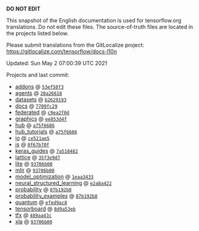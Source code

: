 __DO NOT EDIT__

This snapshot of the English documentation is used for tensorflow.org
translations. Do not edit these files. The source-of-truth files are located in
the projects listed below.

Please submit translations from the GitLocalize project: https://gitlocalize.com/tensorflow/docs-l10n

Updated: Sun May  2 07:00:39 UTC 2021

Projects and last commit:

- [addons](https://github.com/tensorflow/addons/tree/master/docs) @ <a href='https://github.com/tensorflow/addons/commit/53ef58f3aac9f3e1c36fca3bccaec73f67cd491c'><code>53ef58f3</code></a>
- [agents](https://github.com/tensorflow/agents/tree/master/docs) @ <a href='https://github.com/tensorflow/agents/commit/20a26618e911b1851479e0d9976f1d016523f5df'><code>20a26618</code></a>
- [datasets](https://github.com/tensorflow/datasets/tree/master/docs) @ <a href='https://github.com/tensorflow/datasets/commit/b262919368775c0d7d0395568eea6725545e38d3'><code>b2629193</code></a>
- [docs](https://github.com/tensorflow/docs/tree/master/site/en) @ <a href='https://github.com/tensorflow/docs/commit/7709fc2909067eb0f213c262669e4c54299ff5d4'><code>7709fc29</code></a>
- [federated](https://github.com/tensorflow/federated/tree/master/docs) @ <a href='https://github.com/tensorflow/federated/commit/c9ea2f0d3848e37c0bb1c0efd5684e293876ed55'><code>c9ea2f0d</code></a>
- [graphics](https://github.com/tensorflow/graphics/tree/master/tensorflow_graphics/g3doc) @ <a href='https://github.com/tensorflow/graphics/commit/ee853d4fbd63352ad091c1bb69d4702ccd71a61a'><code>ee853d4f</code></a>
- [hub](https://github.com/tensorflow/hub/tree/master/docs) @ <a href='https://github.com/tensorflow/hub/commit/a75f668675aa47915732611d7352d04a54172eae'><code>a75f6686</code></a>
- [hub_tutorials](https://github.com/tensorflow/hub/tree/master/examples/colab) @ <a href='https://github.com/tensorflow/hub/commit/a75f668675aa47915732611d7352d04a54172eae'><code>a75f6686</code></a>
- [io](https://github.com/tensorflow/io/tree/master/docs) @ <a href='https://github.com/tensorflow/io/commit/ce521ae5e6999b6f920165b2fe7cb0b69fec1ae0'><code>ce521ae5</code></a>
- [js](https://github.com/tensorflow/tfjs-website/tree/master/docs) @ <a href='https://github.com/tensorflow/tfjs-website/commit/0f67b70f3379f800f302a5cc6b78e48d646e325e'><code>0f67b70f</code></a>
- [keras_guides](https://github.com/tensorflow/docs/tree/snapshot-keras/site/en/guide/keras) @ <a href='https://github.com/tensorflow/docs/commit/7a518482b03a75f9bb3fb6fe08d5607c1cbfb59f'><code>7a518482</code></a>
- [lattice](https://github.com/tensorflow/lattice/tree/master/docs) @ <a href='https://github.com/tensorflow/lattice/commit/35f3e9d7da7f90a700d7a903e1818e82965f245c'><code>35f3e9d7</code></a>
- [lite](https://github.com/tensorflow/tensorflow/tree/master/tensorflow/lite/g3doc) @ <a href='https://github.com/tensorflow/tensorflow/commit/93706b000f712cb69ffbaf2ae27e49db5d1512b4'><code>93706b00</code></a>
- [mlir](https://github.com/tensorflow/tensorflow/tree/master/tensorflow/compiler/mlir/g3doc) @ <a href='https://github.com/tensorflow/tensorflow/commit/93706b000f712cb69ffbaf2ae27e49db5d1512b4'><code>93706b00</code></a>
- [model_optimization](https://github.com/tensorflow/model-optimization/tree/master/tensorflow_model_optimization/g3doc) @ <a href='https://github.com/tensorflow/model-optimization/commit/1eaa34331d152b9524d65e3d80f3377d01ba8c69'><code>1eaa3433</code></a>
- [neural_structured_learning](https://github.com/tensorflow/neural-structured-learning/tree/master/g3doc) @ <a href='https://github.com/tensorflow/neural-structured-learning/commit/e2a8a422268df6a6edc0506f47121946300244d2'><code>e2a8a422</code></a>
- [probability](https://github.com/tensorflow/probability/tree/master/tensorflow_probability/g3doc) @ <a href='https://github.com/tensorflow/probability/commit/87b192b8bff1f96bbaf6c75051eb37556d1c6318'><code>87b192b8</code></a>
- [probability_examples](https://github.com/tensorflow/probability/tree/master/tensorflow_probability/examples/jupyter_notebooks) @ <a href='https://github.com/tensorflow/probability/commit/87b192b8bff1f96bbaf6c75051eb37556d1c6318'><code>87b192b8</code></a>
- [quantum](https://github.com/tensorflow/quantum/tree/master/docs) @ <a href='https://github.com/tensorflow/quantum/commit/efed9ac87d0e28adc1d4f059a6bc515a8f147a09'><code>efed9ac8</code></a>
- [tensorboard](https://github.com/tensorflow/tensorboard/tree/master/docs) @ <a href='https://github.com/tensorflow/tensorboard/commit/8d9a53ebded7ce446e22b29949f28b53d3f610c0'><code>8d9a53eb</code></a>
- [tfx](https://github.com/tensorflow/tfx/tree/master/docs) @ <a href='https://github.com/tensorflow/tfx/commit/489aa43cb96bb3764d570667d646f7ecaeb23521'><code>489aa43c</code></a>
- [xla](https://github.com/tensorflow/tensorflow/tree/master/tensorflow/compiler/xla/g3doc) @ <a href='https://github.com/tensorflow/tensorflow/commit/93706b000f712cb69ffbaf2ae27e49db5d1512b4'><code>93706b00</code></a>


